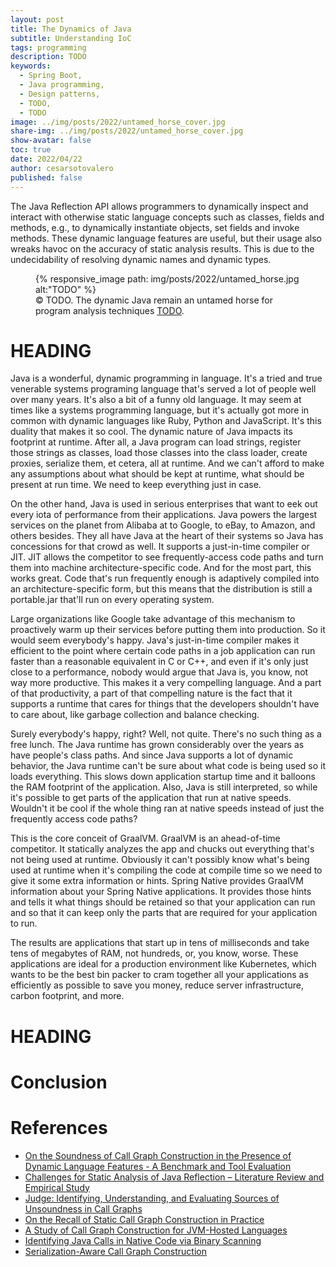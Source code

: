 ```yaml
---
layout: post
title: The Dynamics of Java
subtitle: Understanding IoC
tags: programming
description: TODO
keywords:
  - Spring Boot,
  - Java programming,
  - Design patterns,
  - TODO,
  - TODO 
image: ../img/posts/2022/untamed_horse_cover.jpg
share-img: ../img/posts/2022/untamed_horse_cover.jpg
show-avatar: false
toc: true
date: 2022/04/22
author: cesarsotovalero
published: false
---
```


The Java Reflection API allows programmers to dynamically inspect and interact with otherwise static language concepts such as classes, fields and methods, e.g., to dynamically instantiate objects, set fields and invoke methods.
These dynamic language features are useful, but their usage also wreaks havoc on the accuracy of static analysis results. This is due to the undecidability of resolving dynamic names and dynamic types.

<figure class="jb_picture">
  {% responsive_image path: img/posts/2022/untamed_horse.jpg alt:"TODO" %}
  <figcaption class="stroke"> 
    &#169; TODO. 
The dynamic Java remain an untamed horse for program analysis techniques <a href="TODO">TODO</a>.
  </figcaption>
</figure>


# HEADING

Java is a wonderful, dynamic programming in language. 
It's a tried and true venerable systems programing language that's served a lot of people well over many years. 
It's also a bit of a funny old language. 
It may seem at times like a systems programming language, but it's actually got more in common with dynamic languages like Ruby, Python and JavaScript. 
It's this duality that makes it so cool. 
The dynamic nature of Java impacts its footprint at runtime. 
After all, a Java program can load strings, register those strings as classes, load those classes into the class loader, create proxies, serialize them, et cetera, all at runtime. 
And we can't afford to make any assumptions about what should be kept at runtime, what should be present at run time. 
We need to keep everything just in case. 

On the other hand, Java is used in serious enterprises that want to eek out every iota of performance from their applications. 
Java powers the largest services on the planet from Alibaba at to Google, to eBay, to Amazon, and others besides. 
They all have Java at the heart of their systems so Java has concessions for that crowd as well. 
It supports a just-in-time compiler or JIT. 
JIT allows the competitor to see frequently-access code paths and turn them into machine architecture-specific code. 
And for the most part, this works great. 
Code that's run frequently enough is adaptively compiled into an architecture-specific form, but this means that the distribution is still a portable.jar that'll run on every operating system. 

Large organizations like Google take advantage of this mechanism to proactively warm up their services before putting them into production. 
So it would seem everybody's happy. 
Java's just-in-time compiler makes it efficient to the point where certain code paths in a job application can run faster than a reasonable equivalent in C or C++, and even if it's only just close to a performance, nobody would argue that Java is, you know, not way more productive. 
This makes it a very compelling language. 
And a part of that productivity, a part of that compelling nature is the fact that it supports a runtime that cares for things that the developers shouldn't have to care about, like garbage collection and balance checking. 

Surely everybody's happy, right? Well, not quite. 
There's no such thing as a free lunch. 
The Java runtime has grown considerably over the years as have people's class paths. 
And since Java supports a lot of dynamic behavior, the Java runtime can't be sure about what code is being used so it loads everything. 
This slows down application startup time and it balloons the RAM footprint of the application. 
Also, Java is still interpreted, so while it's possible to get parts of the application that run at native speeds. 
Wouldn't it be cool if the whole thing ran at native speeds instead of just the frequently access code paths? 

This is the core conceit of GraalVM. 
GraalVM is an ahead-of-time competitor. 
It statically analyzes the app and chucks out everything that's not being used at runtime. 
Obviously it can't possibly know what's being used at runtime when it's compiling the code at compile time so we need to give it some extra information or hints. 
Spring Native provides GraalVM information about your Spring Native applications. 
It provides those hints and tells it what things should be retained so that your application can run and so that it can keep only the parts that are required for your application to run. 

The results are applications that start up in tens of milliseconds and take tens of megabytes of RAM, not hundreds, or, you know, worse. 
These applications are ideal for a production environment like Kubernetes, which wants to be the best bin packer to cram together all your applications as efficiently as possible to save you money, reduce server infrastructure, carbon footprint, and more. 

 # HEADING

# Conclusion

# References

- [On the Soundness of Call Graph   Construction in the Presence of Dynamic Language Features - A Benchmark and Tool Evaluation](https://link.springer.com/chapter/10.1007/978-3-030-02768-1_4)
- [Challenges for Static Analysis of Java Reflection – Literature Review and Empirical Study](https://dl.acm.org/doi/pdf/10.1109/ICSE.2017.53)
- [Judge: Identifying, Understanding, and Evaluating Sources of Unsoundness in Call Graphs](https://dl.acm.org/doi/10.1145/3293882.3330555)
- [On the Recall of Static Call Graph Construction in Practice](https://ieeexplore.ieee.org/abstract/document/9283958)
- [A Study of Call Graph Construction for JVM-Hosted Languages](https://ieeexplore.ieee.org/abstract/document/8944149)
- [Identifying Java Calls in Native Code via Binary Scanning](https://dl.acm.org/doi/pdf/10.1145/3395363.3397368)
- [Serialization-Aware Call Graph Construction](https://dl.acm.org/doi/pdf/10.1145/3460946.3464319)

